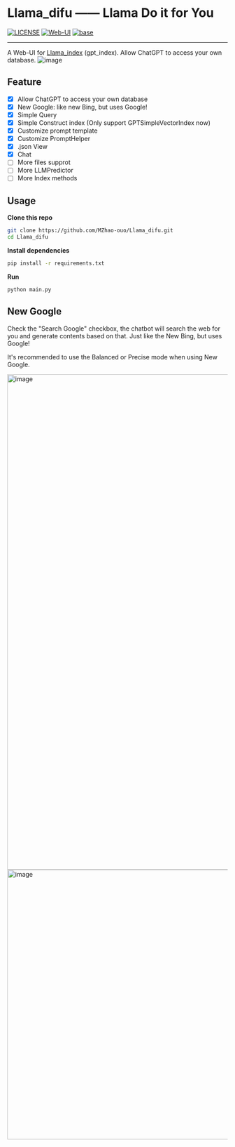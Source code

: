 # Llama_difu —— Llama Do it for You

[![LICENSE](https://img.shields.io/github/license/MZhao-ouo/Llama_difu)](https://github.com/MZhao-ouo/Llama_difu/blob/main/LICENSE)
[![Web-UI](https://img.shields.io/badge/WebUI-Gradio-fb7d1a?style=flat)](https://gradio.app/)
[![base](https://img.shields.io/badge/Base-Llama_index-cdc4d6?style=flat&logo=github)](https://github.com/jerryjliu/gpt_index)

---

A Web-UI for [Llama_index](https://github.com/jerryjliu/gpt_index) (gpt_index). Allow ChatGPT to access your own database.
![image](https://user-images.githubusercontent.com/70903329/223749069-4aec7f09-7ff9-4fe5-9958-945cf2f64909.png)

## Feature

- [X] Allow ChatGPT to access your own database
- [x] New Google: like new Bing, but uses Google!
- [X] Simple Query
- [X] Simple Construct index (Only support GPTSimpleVectorIndex now)
- [X] Customize prompt template
- [X] Customize PromptHelper
- [X] .json View
- [x] Chat
- [ ] More files supprot
- [ ] More LLMPredictor
- [ ] More Index methods

## Usage

**Clone this repo**

```bash
git clone https://github.com/MZhao-ouo/Llama_difu.git
cd Llama_difu
```

**Install dependencies**

```bash
pip install -r requirements.txt
```

**Run**

```bash
python main.py
```

## New Google

Check the "Search Google" checkbox, the chatbot will search the web for you and generate contents based on that. Just like the New Bing, but uses Google! 

It's recommended to use the Balanced or Precise mode when using New Google.

<img width="1129" alt="image" src="https://user-images.githubusercontent.com/51039745/223800748-d48d0c32-844a-4476-b155-702db17d11c9.png">
<img width="615" alt="image" src="https://user-images.githubusercontent.com/51039745/223800850-ce590512-811f-45c5-8e48-ff12cda43b2d.png">

